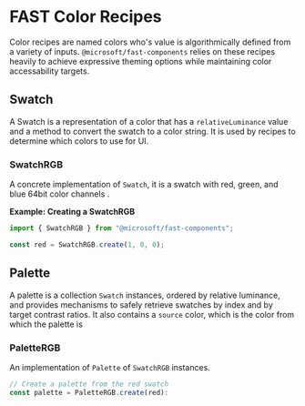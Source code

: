 # FAST Color Recipes

Color recipes are named colors who's value is algorithmically defined from a variety of inputs. `@microsoft/fast-components` relies on these recipes heavily to achieve expressive theming options while maintaining color accessability targets.


## Swatch
A Swatch is a representation of a color that has a `relativeLuminance` value and a method to convert the swatch to a color string. It is used by recipes to determine which colors to use for UI.

### SwatchRGB
A concrete implementation of `Swatch`, it is a swatch with red, green, and blue 64bit color channels .

**Example: Creating a SwatchRGB**
```ts
import { SwatchRGB } from "@microsoft/fast-components";

const red = SwatchRGB.create(1, 0, 0);
```

## Palette
A palette is a collection `Swatch` instances, ordered by relative luminance, and provides mechanisms to safely retrieve swatches by index and by target contrast ratios. It also contains a `source` color, which is the color from which the palette is 

### PaletteRGB
An implementation of `Palette` of `SwatchRGB` instances. 

```ts
// Create a palette from the red swatch
const palette = PaletteRGB.create(red):
```